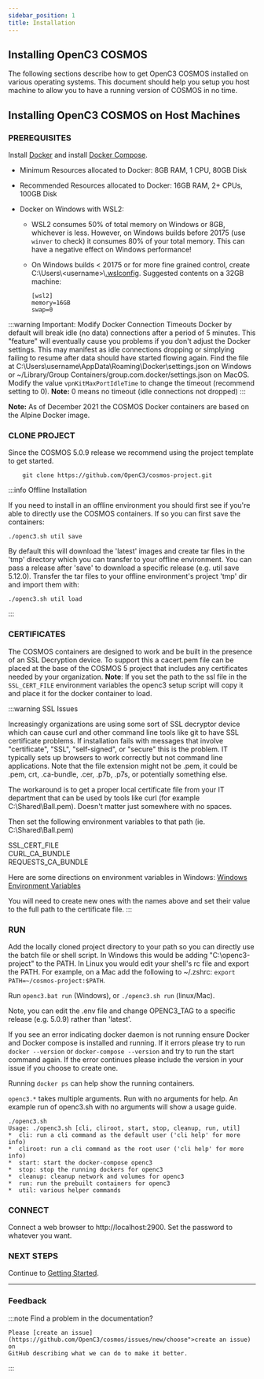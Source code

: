 ```yaml
---
sidebar_position: 1
title: Installation
---
```


## Installing OpenC3 COSMOS

The following sections describe how to get OpenC3 COSMOS installed on various operating systems. This document should help you setup you host machine to allow you to have a running version of COSMOS in no time.

## Installing OpenC3 COSMOS on Host Machines

### PREREQUISITES

Install [Docker](https://docs.docker.com/get-docker/) and install [Docker Compose](https://docs.docker.com/compose/install/).

- Minimum Resources allocated to Docker: 8GB RAM, 1 CPU, 80GB Disk
- Recommended Resources allocated to Docker: 16GB RAM, 2+ CPUs, 100GB Disk
- Docker on Windows with WSL2:

  - WSL2 consumes 50% of total memory on Windows or 8GB, whichever is less. However, on Windows builds before 20175 (use `winver` to check) it consumes 80% of your total memory. This can have a negative effect on Windows performance!
  - On Windows builds < 20175 or for more fine grained control, create C:\\Users\\\<username\>\\[.wslconfig](https://docs.microsoft.com/en-us/windows/wsl/wsl-config). Suggested contents on a 32GB machine:

        [wsl2]
        memory=16GB
        swap=0

:::warning Important: Modify Docker Connection Timeouts
Docker by default will break idle (no data) connections after a period of 5 minutes. This "feature" will eventually cause you problems if you don't adjust the Docker settings. This may manifest as idle connections dropping or simplying failing to resume after data should have started flowing again. Find the file at C:\\Users\\username\\AppData\\Roaming\\Docker\\settings.json on Windows or ~/Library/Group Containers/group.com.docker/settings.json on MacOS. Modify the value `vpnKitMaxPortIdleTime` to change the timeout (recommend setting to 0). **Note:** 0 means no timeout (idle connections not dropped)
:::

**Note:** As of December 2021 the COSMOS Docker containers are based on the Alpine Docker image.

### CLONE PROJECT

Since the COSMOS 5.0.9 release we recommend using the project template to get started.

        git clone https://github.com/OpenC3/cosmos-project.git

:::info Offline Installation

  <p style={{"margin-bottom": 20 + 'px'}}>If you need to install in an offline environment you should first see if you're able to directly use the COSMOS containers. If so you can first save the containers:</p>

  <p style={{"margin-bottom": 20 + 'px'}}><code>./openc3.sh util save</code></p>

  <p style={{"margin-bottom": 20 + 'px'}}>By default this will download the 'latest' images and create tar files in the 'tmp' directory which you can transfer to your offline environment. You can pass a release after 'save' to download a specific release (e.g. util save 5.12.0). Transfer the tar files to your offline environment's project 'tmp' dir and  import them with:</p>

  <p style={{"margin-bottom": 20 + 'px'}}><code>./openc3.sh util load</code></p>
:::

### CERTIFICATES

The COSMOS containers are designed to work and be built in the presence of an SSL Decryption device. To support this a cacert.pem file can be placed at the base of the COSMOS 5 project that includes any certificates needed by your organization. **Note**: If you set the path to the ssl file in the `SSL_CERT_FILE` environment variables the openc3 setup script will copy it and place it for the docker container to load.

:::warning SSL Issues

Increasingly organizations are using some sort of SSL decryptor device which can cause curl and other command line tools like git to have SSL certificate problems. If installation fails with messages that involve "certificate", "SSL", "self-signed", or "secure" this is the problem. IT typically sets up browsers to work correctly but not command line applications. Note that the file extension might not be .pem, it could be .pem, crt, .ca-bundle, .cer, .p7b, .p7s, or potentially something else.

The workaround is to get a proper local certificate file from your IT department that can be used by tools like curl (for example C:\Shared\Ball.pem). Doesn't matter just somewhere with no spaces.

Then set the following environment variables to that path (ie. C:\Shared\Ball.pem)

SSL_CERT_FILE<br/>
CURL_CA_BUNDLE<br/>
REQUESTS_CA_BUNDLE<br/>

Here are some directions on environment variables in Windows: [Windows Environment Variables](https://www.computerhope.com/issues/ch000549.htm)

You will need to create new ones with the names above and set their value to the full path to the certificate file.
:::

### RUN

Add the locally cloned project directory to your path so you can directly use the batch file or shell script. In Windows this would be adding "C:\openc3-project" to the PATH. In Linux you would edit your shell's rc file and export the PATH. For example, on a Mac add the following to ~/.zshrc: `export PATH=~/cosmos-project:$PATH`.

Run `openc3.bat run` (Windows), or `./openc3.sh run` (linux/Mac).

Note, you can edit the .env file and change OPENC3_TAG to a specific release (e.g. 5.0.9) rather than 'latest'.

If you see an error indicating docker daemon is not running ensure Docker and Docker compose is installed and running. If it errors please try to run `docker --version` or `docker-compose --version` and try to run the start command again. If the error continues please include the version in your issue if you choose to create one.

Running `docker ps` can help show the running containers.

`openc3.*` takes multiple arguments. Run with no arguments for help. An example run of openc3.sh with no arguments will show a usage guide.

```
./openc3.sh
Usage: ./openc3.sh [cli, cliroot, start, stop, cleanup, run, util]
*  cli: run a cli command as the default user ('cli help' for more info)
*  cliroot: run a cli command as the root user ('cli help' for more info)
*  start: start the docker-compose openc3
*  stop: stop the running dockers for openc3
*  cleanup: cleanup network and volumes for openc3
*  run: run the prebuilt containers for openc3
*  util: various helper commands
```

### CONNECT

Connect a web browser to http://localhost:2900. Set the password to whatever you want.

### NEXT STEPS

Continue to [Getting Started](gettingstarted.md).

---

### Feedback

:::note Find a problem in the documentation?

    Please [create an issue](https://github.com/OpenC3/cosmos/issues/new/choose">create an issue) on
    GitHub describing what we can do to make it better.

:::

